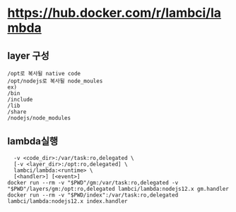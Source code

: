 # https://hub.docker.com/r/lambci/lambda
## layer 구성
```
/opt로 복사될 native code
/opt/nodejs로 복사될 node_moules
ex)
/bin
/include
/lib
/share
/nodejs/node_modules
```
## lambda실행
```docker run --rm \
  -v <code_dir>:/var/task:ro,delegated \
  [-v <layer_dir>:/opt:ro,delegated] \
  lambci/lambda:<runtime> \
  [<handler>] [<event>]
docker run --rm -v "$PWD"/gm:/var/task:ro,delegated -v "$PWD"/layers/gm:/opt:ro,delegated lambci/lambda:nodejs12.x gm.handler
docker run --rm -v "$PWD/index":/var/task:ro,delegated   lambci/lambda:nodejs12.x index.handler
```


